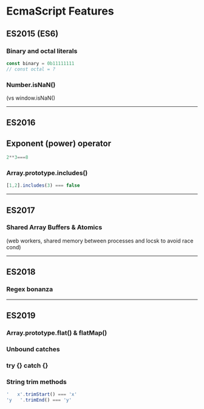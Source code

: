 # EcmaScript Features

## ES2015 (ES6)

### Binary and octal literals
```js
const binary = 0b11111111
// const octal = ?
```

### Number.isNaN()
(vs window.isNaN()

---

## ES2016

## Exponent (power) operator
```js
2**3===8
```

### Array.prototype.includes()

```js
[1,2].includes(3) === false
```

---

## ES2017

### Shared Array Buffers & Atomics
(web workers, shared memory between processes and locsk to avoid race cond)

---

## ES2018

### Regex bonanza

---

## ES2019

### Array.prototype.flat() & flatMap()

### Unbound catches

### try {} catch {}

### String trim methods
```js
'   x'.trimStart() === 'x'
'y   '.trimEnd() === 'y'
```
